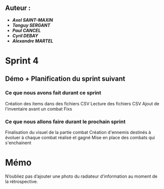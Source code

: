 ## Auteur :
- ***Axel SAINT-MAXIN***
- ***Tanguy SERGANT***
- ***Paul CANCEL***
- ***Cyril DEBAY***
- ***Alexandre MARTEL***

# Sprint 4

## Démo + Planification du sprint suivant

### Ce que nous avons fait durant ce sprint
Création des items dans des fichiers CSV
Lecture des fichiers CSV
Ajout de l'inventaire avant un combat
Fixs

### Ce que nous allons faire durant le prochain sprint
Finalisation du visuel de la partie combat
Création d'ennemis destinés à évoluer à chaque combat réalisé et gagné
Mise en place des combats qui s'enchainent

# Mémo
N’oubliez pas d’ajouter une photo du radiateur d’information au moment de la rétrospective.



